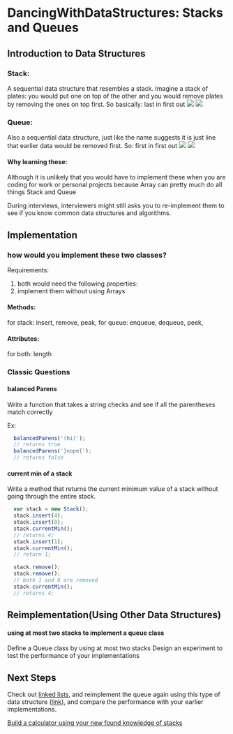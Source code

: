 # DancingWithDataStructures: Stacks and Queues
## Introduction to Data Structures
### Stack: ###
A sequential data structure that resembles a stack.
Imagine a stack of plates: you would put one on top of the other
and you would remove plates by removing the ones on top first. So basically: last in first out
![](https://dan4kent.files.wordpress.com/2015/10/stack-of-dirty-dishes.jpg)
![](http://i.imgur.com/IG8cK9U.gif)

### Queue: ###
Also a sequential data structure, just like the name suggests
it is just line that earlier data would be removed first. So: first in first out
![](http://blog-daibhandai.rhcloud.com/wp-content/uploads/2016/06/delete.jpg)
![](https://lh3.googleusercontent.com/-R0BB9DlP9qk/Vh-QWw-DarI/AAAAAAAArGE/hwlbIt56S5kHU9W5NI0mNzkAoKsNCbxxQ/w450-h315/BdnXT7h.gif)

#### Why learning these: ####
Although it is unlikely that you would have to implement these when you are coding
for work or personal projects because Array can pretty much do all things Stack and Queue

During interviews, interviewers might still asks you to re-implement them to see if
you know common data structures and algorithms.

## Implementation
### how would you implement these two classes? ###
Requirements:
1. both would need the following properties:
2. implement them without using Arrays
#### Methods: ####
for stack: insert, remove, peak,
for queue: enqueue, dequeue, peek,
#### Attributes: ####
for both: length

### Classic Questions
#### balanced Parens ####
Write a function that takes a string checks and see if all the parentheses
match correctly

Ex:
``` javascript
  balancedParens('(hi)');
  // returns true
  balancedParens('}nope{');
  // returns false
```

#### current min of a stack ####
Write a method that returns the current minimum value of a stack
without going through the entire stack.
``` javascript
  var stack = new Stack();
  stack.insert(4);
  stack.insert(8);
  stack.currentMin();
  // returns 4;
  stack.insert(1);
  stack.currentMin();
  // return 1;

  stack.remove();
  stack.remove();
  // both 1 and 8 are removed
  stack.currentMin();
  // returns 4;
```
##  Reimplementation(Using Other Data Structures)
#### using at most two stacks to implement a queue class ####
Define a Queue class by using at most two stacks
Design an experiment to test the performance of your implementations

##  Next Steps
Check out [linked lists](https://github.com/FreeCodeCamp/FreeCodeCamp/wiki/Data-Structure-Linked-Lists), and reimplement the queue again using this type of data structure ([link](https://gist.github.com/thorn0/b6856656b3c7684d370f9967692d95ce)), and compare the performance with your earlier implementations.

[Build a calculator using your new found knowledge of stacks](https://medium.freecodecamp.com/zipline-build-a-smart-javascript-calculator-65e21a8b0b0c#.6feudy4xm)

